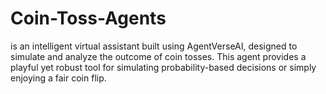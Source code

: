 # Coin-Toss-Agents
is an intelligent virtual assistant built using AgentVerseAI, designed to simulate and analyze the outcome of coin tosses. This agent provides a playful yet robust tool for simulating probability-based decisions or simply enjoying a fair coin flip.
